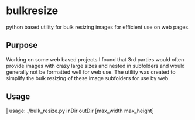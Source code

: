 # bulkresize
python based utility for bulk resizing images for efficient use on web pages.

## Purpose
Working on some web based projects I found that 3rd parties would often
provide images with crazy large sizes and nested in subfolders and would
generally not be formatted well for web use.  The utility was created
to simplify the bulk resizing of these image subfolders for use by web.

## Usage

| usage: ./bulk_resize.py inDir outDir [max_width max_height]

